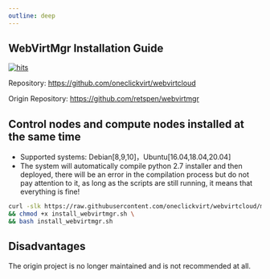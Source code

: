 ```yaml
---
outline: deep
---
```


## WebVirtMgr Installation Guide

[![hits](https://hits.spiritlhl.net/webvirtcloud.svg?action=hit&title=hits&title_bg=%23555555&count_bg=%233aebee&edge_flat=false)](https://hits.spiritlhl.net)

Repository: <https://github.com/oneclickvirt/webvirtcloud>

Origin Repository: <https://github.com/retspen/webvirtmgr>

## Control nodes and compute nodes installed at the same time 

- Supported systems: Debian[8,9,10]，Ubuntu[16.04,18.04,20.04]
- The system will automatically compile python 2.7 installer and then deployed, there will be an error in the compilation process but do not pay attention to it, as long as the scripts are still running, it means that everything is fine!

```bash
curl -slk https://raw.githubusercontent.com/oneclickvirt/webvirtcloud/main/scripts/install_webvirtmgr.sh -o install_webvirtmgr.sh \
&& chmod +x install_webvirtmgr.sh \
&& bash install_webvirtmgr.sh
```

## Disadvantages

The origin project is no longer maintained and is not recommended at all.
